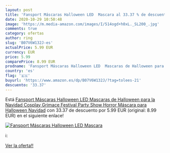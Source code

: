 ```yaml
---
layout: post
title: 'Fansport Máscaras Halloween LED  Mascara al 33.37 % de descuento'
date: 2020-10-29 10:50:48
image: 'https://m.media-amazon.com/images/I/514ogd+h0xL._SL200_.jpg'
comments: true
category: ofertas
author: ring
slug: 'B07V6W132J-es'
actualPrice: 5.99 EUR
currency: EUR
price: 5.99
comparePrice: 8.99 EUR
prodname: 'Fansport Máscaras Halloween LED  Mascaras de Halloween para la Navidad Cosplay Grimace Festival Party Show Horror Máscara para Halloween Navidad'
country: 'es'
flag: '🇪🇸'
buyurl: 'https://www.amazon.es/dp/B07V6W132J/?tag=tolees-21'
descuento: '33.37'
---
```


Está [Fansport Máscaras Halloween LED  Mascaras de Halloween para la Navidad Cosplay Grimace Festival Party Show Horror Máscara para Halloween Navidad](https://www.amazon.es/dp/B07V6W132J/?tag=tolees-21) con 33.37 de descuento por 5.99 EUR (original: 8.99 EUR) en el siguiente enlace!

[![Fansport Máscaras Halloween LED  Mascara](https://m.media-amazon.com/images/I/514ogd+h0xL._SL200_.jpg)](https://www.amazon.es/dp/B07V6W132J/?tag=tolees-21)

ℹ️:


[Ver la oferta!!](https://www.amazon.es/dp/B07V6W132J/?tag=tolees-21)
